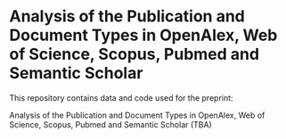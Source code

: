 # Analysis of the Publication and Document Types in OpenAlex, Web of Science, Scopus, Pubmed and Semantic Scholar

This repository contains data and code used for the preprint:

Analysis of the Publication and Document Types in OpenAlex, Web of Science, Scopus, Pubmed and Semantic Scholar (TBA)
